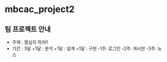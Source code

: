 # mbcac_project2
## 팀 프로젝트 안내
* 주제 : 열심히 하자!!
* 기간 : 3달
    +1달 : 분석
    +1달 : 설계
    +1달 : 구현
      -1주: 로그인
      -2주: 게시판
      -3주: 뉴스
